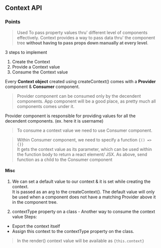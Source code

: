## Context API

### Points

> Used To pass property values thru' different level of components effectively.
> Context provides a way to pass data thru' the component tree **without having to pass props down manually at every level**.

3 steps to implement

1. Create the Context
2. Provide a Context value
3. Consume the Context value

Every **Context object** created using createContext() comes with a **Provider** component & **Consumer** component.

> Provider component can be consumed only by the decendent components.
> App component will be a good place, as pretty much all components comes under it.

Provider component is responsible for providing values for all the decendent components.
(ex. here it is username)

> To consume a context value we need to use Consumer component.

> Within Consumer component, we need to specify a function `{() => {}}` <br>
> It gets the context value as its parameter, which can be used within the function body to return a react element/ JSX.
> As above, send function as a child to the Consumer component

#### Misc

1. We can set a default value to our context & it is set while creating the context.<br>
   It is passed as an arg to the createContext().
   The default value will only be used when a component does not have a matching Provider above it in the component tree.

2. contextType property on a class - Another way to consume the context value
   Steps:

- Export the context itself
- Assign this context to the contextType property on the class.

> In the render() context value will be available as `{this.context}`
